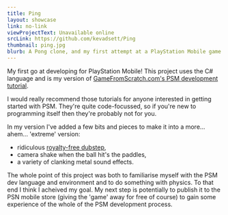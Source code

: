 ```yaml
---
title: Ping
layout: showcase
link: no-link
viewProjectText: Unavailable online
srcLink: https://github.com/kevadsett/Ping
thumbnail: ping.jpg
blurb: A Pong clone, and my first attempt at a PlayStation Mobile game.
---
```


My first go at developing for PlayStation Mobile! This project uses the C# language and is my version of <a href="http://www.gamefromscratch.com/post/2012/09/07/A-complete-PlayStation-Vita-game-from-scratch-Part-One.aspx" target="_blank">GameFromScratch.com's PSM development tutorial</a>. 

I would really recommend those tutorials for anyone interested in getting started with PSM. They're quite code-focussed, so if you're new to programming itself then they're probably not for you.

In my version I've added a few bits and pieces to make it into a more... ahem... 'extreme' version: 

* ridiculous <a href="http://www.freestockmusic.com/2012/electronic-production-music/free-dubstep-production-music-wikistep/" target="_blank">royalty-free dubstep</a>, 
* camera shake when the ball hit's the paddles, 
* a variety of clanking metal sound effects. 

The whole point of this project was both to familiarise myself with the PSM dev language and environment and to do something with physics. To that end I think I acheived my goal. My next step is potentially to publish it to the PSN mobile store (giving the 'game' away for free of course) to gain some experience of the whole of the PSM development process.